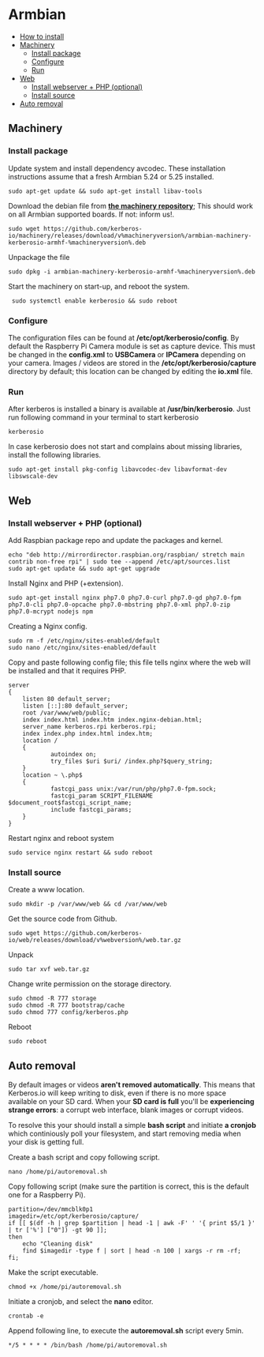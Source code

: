 # Armbian

* [How to install](#how-to-install)
* [Machinery](#machinery)
    * [Install package](#machinery-install-package)
    * [Configure](#machinery-configure)
    * [Run](#machinery-run)
* [Web](#web)
    * [Install webserver + PHP (optional)](#web-installation-webserver)
    * [Install source](#web-installation-source)
* [Auto removal](#auto-removal)


<a name="machinery"></a>
## Machinery

<a name="machinery-install-package"></a>
### Install package

Update system and install dependency avcodec. These installation instructions assume that a fresh Armbian 5.24 or 5.25 installed.

    sudo apt-get update && sudo apt-get install libav-tools

Download the debian file from [**the machinery repository**](https://github.com/kerberos-io/machinery/releases/v%machineryversion%/); This should work on all Armbian supported boards. If not: inform us!.

    sudo wget https://github.com/kerberos-io/machinery/releases/download/v%machineryversion%/armbian-machinery-kerberosio-armhf-%machineryversion%.deb

Unpackage the file

    sudo dpkg -i armbian-machinery-kerberosio-armhf-%machineryversion%.deb     

Start the machinery on start-up, and reboot the system.

     sudo systemctl enable kerberosio && sudo reboot

<a name="machinery-configure"></a>
### Configure

The configuration files can be found at **/etc/opt/kerberosio/config**. By default the Raspberry Pi Camera module is set as capture device. This must be changed in the **config.xml** to **USBCamera** or **IPCamera** depending on your camera. Images / videos are stored in the **/etc/opt/kerberosio/capture** directory by default; this location can be changed by editing the **io.xml** file.

<a name="machinery-run"></a>
### Run

After kerberos is installed a binary is available at **/usr/bin/kerberosio**. Just run following command in your terminal to start kerberosio

    kerberosio

In case kerberosio does not start and complains about missing libraries, install the following libraries.

    sudo apt-get install pkg-config libavcodec-dev libavformat-dev libswscale-dev

<a name="web"></a>
## Web

<a name="web-installation-webserver"></a>
### Install webserver + PHP (optional)

Add Raspbian package repo and update the packages and kernel.

    echo "deb http://mirrordirector.raspbian.org/raspbian/ stretch main contrib non-free rpi" | sudo tee --append /etc/apt/sources.list
    sudo apt-get update && sudo apt-get upgrade

Install Nginx and PHP (+extension).

    sudo apt-get install nginx php7.0 php7.0-curl php7.0-gd php7.0-fpm php7.0-cli php7.0-opcache php7.0-mbstring php7.0-xml php7.0-zip php7.0-mcrypt nodejs npm

Creating a Nginx config.

    sudo rm -f /etc/nginx/sites-enabled/default
    sudo nano /etc/nginx/sites-enabled/default

Copy and paste following config file; this file tells nginx where the web will be installed and that it requires PHP.

    server
    {
        listen 80 default_server;
        listen [::]:80 default_server;
        root /var/www/web/public;
        index index.html index.htm index.nginx-debian.html;
        server_name kerberos.rpi kerberos.rpi;
        index index.php index.html index.htm;
        location /
        {
                autoindex on;
                try_files $uri $uri/ /index.php?$query_string;
        }
        location ~ \.php$
        {
                fastcgi_pass unix:/var/run/php/php7.0-fpm.sock;
                fastcgi_param SCRIPT_FILENAME $document_root$fastcgi_script_name;
                include fastcgi_params;
        }
    }

Restart nginx and reboot system

    sudo service nginx restart && sudo reboot

<a name="web-installation-source"></a>
### Install source

Create a www location.

    sudo mkdir -p /var/www/web && cd /var/www/web

Get the source code from Github.

    sudo wget https://github.com/kerberos-io/web/releases/download/v%webversion%/web.tar.gz

Unpack

    sudo tar xvf web.tar.gz

Change write permission on the storage directory.

    sudo chmod -R 777 storage
    sudo chmod -R 777 bootstrap/cache
    sudo chmod 777 config/kerberos.php

Reboot

    sudo reboot

<a name="auto-removal"></a>
## Auto removal

By default images or videos **aren't removed automatically**. This means that Kerberos.io will keep writing to disk, even if there is no more space available on your SD card. When your **SD card is full** you'll be **experiencing strange errors**: a corrupt web interface, blank images or corrupt videos.

To resolve this your should install a simple **bash script** and initiate **a cronjob** which continiously poll your filesystem, and start removing media when your disk is getting full.

Create a bash script and copy following script.

    nano /home/pi/autoremoval.sh

Copy following script (make sure the partition is correct, this is the default one for a Raspberry Pi).

    partition=/dev/mmcblk0p1
    imagedir=/etc/opt/kerberosio/capture/
    if [[ $(df -h | grep $partition | head -1 | awk -F' ' '{ print $5/1 }' | tr ['%'] ["0"]) -gt 90 ]];
    then
        echo "Cleaning disk"
        find $imagedir -type f | sort | head -n 100 | xargs -r rm -rf;
    fi;

Make the script executable.

    chmod +x /home/pi/autoremoval.sh

Initiate a cronjob, and select the **nano** editor.

    crontab -e

Append following line, to execute the **autoremoval.sh** script every 5min.

    */5 * * * * /bin/bash /home/pi/autoremoval.sh
